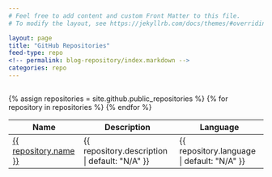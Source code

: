 ```yaml
---
# Feel free to add content and custom Front Matter to this file.
# To modify the layout, see https://jekyllrb.com/docs/themes/#overriding-theme-defaults

layout: page
title: "GitHub Repositories"
feed-type: repo
<!-- permalink: blog-repository/index.markdown -->
categories: repo
---
```


<h2></h2>

<table>
  <thead>
    <tr>
      <th>Name</th>
      <th>Description</th>
      <th>Language</th>
    </tr>
  </thead>
  <tbody>
    {% assign repositories = site.github.public_repositories %}
    {% for repository in repositories %}
      <tr>
        <td><a href="{{ repository.html_url }}">{{ repository.name }}</a></td>
        <td>{{ repository.description | default: "N/A" }}</td>
        <td>{{ repository.language | default: "N/A" }}</td>
      </tr>
    {% endfor %}
  </tbody>
</table>
